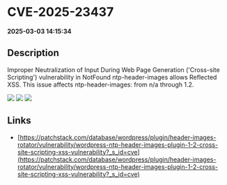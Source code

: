 # CVE-2025-23437

**2025-03-03 14:15:34**

## Description
Improper Neutralization of Input During Web Page Generation ('Cross-site Scripting') vulnerability in NotFound ntp-header-images allows Reflected XSS. This issue affects ntp-header-images: from n/a through 1.2.

![](https://img.shields.io/static/v1?label=Score&message=7.1&color=red)
![](https://img.shields.io/static/v1?label=Severity&message=HIGH&color=red)
![](https://img.shields.io/static/v1?label=CWE&message=XSS&color=green)

## Links
- [https://patchstack.com/database/wordpress/plugin/header-images-rotator/vulnerability/wordpress-ntp-header-images-plugin-1-2-cross-site-scripting-xss-vulnerability?_s_id=cve](https://patchstack.com/database/wordpress/plugin/header-images-rotator/vulnerability/wordpress-ntp-header-images-plugin-1-2-cross-site-scripting-xss-vulnerability?_s_id=cve)
